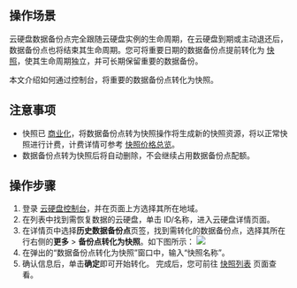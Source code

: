 ## 操作场景
云硬盘数据备份点完全跟随云硬盘实例的生命周期，在云硬盘到期或主动退还后，数据备份点也将结束其生命周期。您可将重要日期的数据备份点提前转化为 [快照](https://cloud.tencent.com/document/product/362/5754)，使其生命周期独立，并可长期保留重要的数据备份。

本文介绍如何通过控制台，将重要的数据备份点转化为快照。


## 注意事项
- 快照已 [商业化](https://cloud.tencent.com/document/product/362/17935)，将数据备份点转为快照操作将生成新的快照资源，将以正常快照进行计费，计费详情可参考 [快照价格总览](https://cloud.tencent.com/document/product/362/2413#Snapshot)。
- 数据备份点转为快照后将自动删除，不会继续占用数据备份点配额。


## 操作步骤
1. 登录 [云硬盘控制台](https://console.cloud.tencent.com/cvm/cbs/index)，并在页面上方选择其所在地域。
2. 在列表中找到需恢复数据的云硬盘，单击 ID/名称，进入云硬盘详情页面。
3. 在详情页中选择**历史数据备份点**页签，找到需转化的数据备份点，选择其所在行右侧的**更多** > **备份点转化为快照**。如下图所示：
![](https://qcloudimg.tencent-cloud.cn/raw/fdae01bcc44d6ec82e46e7f846317f10.png)
4. 在弹出的“数据备份点转化为快照”窗口中，输入“快照名称”。
5. 确认信息后，单击**确定**即可开始转化。
完成后，您可前往 [快照列表](https://console.cloud.tencent.com/cvm/snapshot) 页面查看。 

